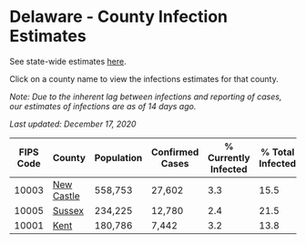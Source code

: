 # Delaware - County Infection Estimates

See state-wide estimates [here](/infections/us-de).

Click on a county name to view the infections estimates for that county.

*Note: Due to the inherent lag between infections and reporting of cases, our estimates of infections are as of 14 days ago.*

*Last updated: December 17, 2020*

|   FIPS Code |                   County |   Population |   Confirmed Cases |   % Currently Infected |   % Total Infected |
|-------------|--------------------------|--------------|-------------------|------------------------|--------------------|
|       10003 | [New Castle](new-castle) |      558,753 |            27,602 |                    3.3 |               15.5 |
|       10005 |         [Sussex](sussex) |      234,225 |            12,780 |                    2.4 |               21.5 |
|       10001 |             [Kent](kent) |      180,786 |             7,442 |                    3.2 |               13.8 |
